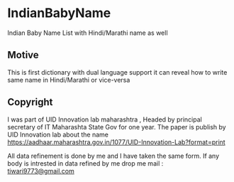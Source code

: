 # IndianBabyName
Indian Baby Name List with Hindi/Marathi name as well

Motive
-----------
This is first dictionary with dual language support it can reveal how to write 
same name in Hindi/Marathi or vice-versa

Copyright
-----------
I was part of UID Innovation lab maharashtra , Headed by principal secretary of IT Maharashta State Gov for one year.
The paper is publish by UID Innovation lab about the name 
https://aadhaar.maharashtra.gov.in/1077/UID-Innovation-Lab?format=print

All data refinement is done by me and I have taken the same form. If any body is intrested in data refined by me
drop me mail : tiwari9773@gmail.com


